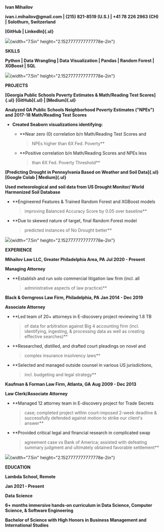 **Ivan Mihailov**

**ivan.i.mihailov\@gmail.com \| (215) 821-8519 (U.S.) \| +41 78 226 2963
(CH) \| Solothurn, Switzerland**

**[GitHub \| LinkedIn]{.ul}**

![](media/image1.png){width="7.5in" height="2.1527777777777778e-2in"}

**SKILLS**

**Python \| Data Wrangling \| Data Visualization \| Pandas \| Random
Forest \| XGBoost \| SQL**

![](media/image2.png){width="7.5in" height="2.1527777777777778e-2in"}

**PROJECTS**

**[Georgia Public Schools Poverty Estimates & Math/Reading Test
Scores]{.ul}** **[GitHub]{.ul} \| [Medium]{.ul}**

**Analyzed GA Public Schools Neighborhood Poverty Estimates ("NPEs") and
2017-18 Math/Reading Test Scores**

-   **Created Seaborn visualizations identifying:**

    -   **Near zero (0) correlation b/n Math/Reading Test Scores and
        > NPEs higher than 6X Fed. Poverty**

    -   **Positive correlation b/n Math/Reading Scores and NPEs less
        > than 6X Fed. Poverty Threshold**

**[Predicting Drought in Pennsylvania Based on Weather and Soil
Data]{.ul}** **[Google Colab \| Medium]{.ul}**

**Used meteorological and soil data from US Drought Monitor/ World
Harmonized Soil Database**

-   **Engineered Features & Trained Random Forest and XGBoost models
    > improving Balanced Accuracy Score by 0.05 over baseline**

-   **Due to skewed nature of target, final Random Forest model
    > predicted instances of No Drought better**

![](media/image3.png){width="7.5in" height="2.1527777777777778e-2in"}

**EXPERIENCE**

**Mihailov Law LLC, Greater Philadelphia Area, PA** **Jul 2020 -
Present**

**Managing Attorney**

-   **Establish and run solo commercial litigation law firm (incl. all
    > administrative aspects of law practice)**

**Black & Gerngross Law Firm, Philadelphia, PA** **Jan 2014 - Dec 2019**

**Associate Attorney**

-   **Led team of 20+ attorneys in E-discovery project reviewing 1.8 TB
    > of data for arbitration against Big 4 accounting firm (incl.
    > identifying, ingesting, & processing data as well as creating
    > effective searches)**

-   **Researched, distilled, and drafted court pleadings on novel and
    > complex insurance insolvency laws**

-   **Selected and managed outside counsel in various US jurisdictions,
    > incl. budgeting and legal strategy**

**Kaufman & Forman Law Firm, Atlanta, GA** **Aug 2009 - Dec 2013**

**Law Clerk/Associate Attorney**

-   **Managed 12 attorney team in E-discovery project for Trade Secrets
    > case; completed project within court-imposed 2-week deadline &
    > successfully defended against motion to strike our client\'s
    > answer**

-   **Provided critical legal and financial research in complicated swap
    > agreement case vs Bank of America; assisted with defeating summary
    > judgment and ultimately obtained favorable settlement**

![](media/image4.png){width="7.5in" height="2.1527777777777778e-2in"}

**EDUCATION**

**Lambda School, Remote**

**Jan 2021 - Present**

**Data Science**

**6+ months immersive hands-on curriculum in Data Science, Computer
Science, & Software Engineering**

**Bachelor of Science with High Honors in Business Management and
International Studies**
